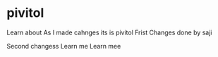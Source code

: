 # pivitol
Learn about 
As I made cahnges its is pivitol
Frist Changes done by saji

Second changess
Learn me Learn mee

